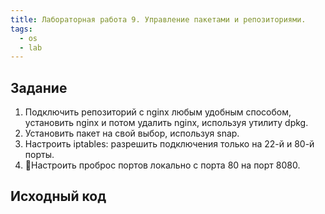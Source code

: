 ```yaml
---
title: Лабораторная работа 9. Управление пакетами и репозиториями.
tags:
  - os
  - lab
---
```

## Задание
1. Подключить репозиторий с nginx любым удобным способом, установить nginx и потом удалить nginx, используя утилиту dpkg.
2. Установить пакет на свой выбор, используя snap.
3. Настроить iptables: разрешить подключения только на 22-й и 80-й порты.
4. 💫Настроить проброс портов локально с порта 80 на порт 8080.

## Исходный код
